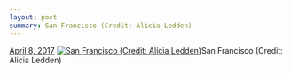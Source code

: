 ```yaml
---
layout: post
summary: San Francisco (Credit: Alicia Ledden)
---
```


<p>
  <time><a href="/613">April 8, 2017</a></time>
  <a href="/613"><img src="{{ site.assets_url }}/613-640.jpg" srcset="{{ site.assets_url }}/613-320.jpg 320w, {{ site.assets_url }}/613-640.jpg 640w, {{ site.assets_url }}/613-960.jpg 960w, {{ site.assets_url }}/613-1280.jpg 1280w" sizes="(min-width: 700px) 50vw, calc(100vw - 2rem)" alt="San Francisco (Credit: Alicia Ledden)" /></a><span>San Francisco (Credit: Alicia Ledden)</span>
</p>

